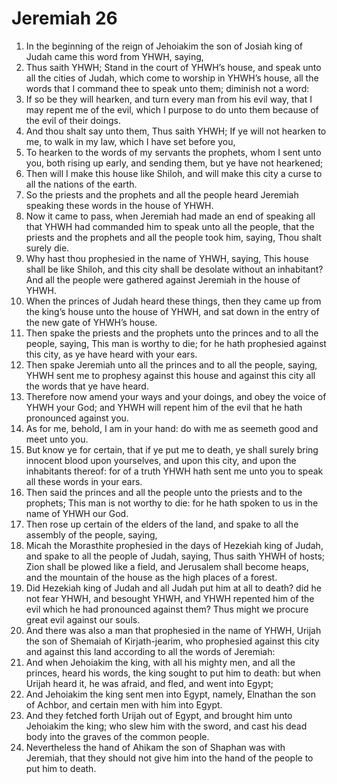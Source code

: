 ﻿# Jeremiah 26
1. In the beginning of the reign of Jehoiakim the son of Josiah king of Judah came this word from YHWH, saying, 
2. Thus saith YHWH; Stand in the court of YHWH’s house, and speak unto all the cities of Judah, which come to worship in YHWH’s house, all the words that I command thee to speak unto them; diminish not a word: 
3. If so be they will hearken, and turn every man from his evil way, that I may repent me of the evil, which I purpose to do unto them because of the evil of their doings. 
4. And thou shalt say unto them, Thus saith YHWH; If ye will not hearken to me, to walk in my law, which I have set before you, 
5. To hearken to the words of my servants the prophets, whom I sent unto you, both rising up early, and sending them, but ye have not hearkened; 
6. Then will I make this house like Shiloh, and will make this city a curse to all the nations of the earth. 
7. So the priests and the prophets and all the people heard Jeremiah speaking these words in the house of YHWH. 
8.  Now it came to pass, when Jeremiah had made an end of speaking all that YHWH had commanded him to speak unto all the people, that the priests and the prophets and all the people took him, saying, Thou shalt surely die. 
9. Why hast thou prophesied in the name of YHWH, saying, This house shall be like Shiloh, and this city shall be desolate without an inhabitant? And all the people were gathered against Jeremiah in the house of YHWH. 
10.  When the princes of Judah heard these things, then they came up from the king’s house unto the house of YHWH, and sat down in the entry of the new gate of YHWH’s house. 
11. Then spake the priests and the prophets unto the princes and to all the people, saying, This man is worthy to die; for he hath prophesied against this city, as ye have heard with your ears. 
12.  Then spake Jeremiah unto all the princes and to all the people, saying, YHWH sent me to prophesy against this house and against this city all the words that ye have heard. 
13. Therefore now amend your ways and your doings, and obey the voice of YHWH your God; and YHWH will repent him of the evil that he hath pronounced against you. 
14. As for me, behold, I am in your hand: do with me as seemeth good and meet unto you. 
15. But know ye for certain, that if ye put me to death, ye shall surely bring innocent blood upon yourselves, and upon this city, and upon the inhabitants thereof: for of a truth YHWH hath sent me unto you to speak all these words in your ears. 
16.  Then said the princes and all the people unto the priests and to the prophets; This man is not worthy to die: for he hath spoken to us in the name of YHWH our God. 
17. Then rose up certain of the elders of the land, and spake to all the assembly of the people, saying, 
18. Micah the Morasthite prophesied in the days of Hezekiah king of Judah, and spake to all the people of Judah, saying, Thus saith YHWH of hosts; Zion shall be plowed like a field, and Jerusalem shall become heaps, and the mountain of the house as the high places of a forest. 
19. Did Hezekiah king of Judah and all Judah put him at all to death? did he not fear YHWH, and besought YHWH, and YHWH repented him of the evil which he had pronounced against them? Thus might we procure great evil against our souls. 
20. And there was also a man that prophesied in the name of YHWH, Urijah the son of Shemaiah of Kirjath-jearim, who prophesied against this city and against this land according to all the words of Jeremiah: 
21. And when Jehoiakim the king, with all his mighty men, and all the princes, heard his words, the king sought to put him to death: but when Urijah heard it, he was afraid, and fled, and went into Egypt; 
22. And Jehoiakim the king sent men into Egypt, namely, Elnathan the son of Achbor, and certain men with him into Egypt. 
23. And they fetched forth Urijah out of Egypt, and brought him unto Jehoiakim the king; who slew him with the sword, and cast his dead body into the graves of the common people. 
24. Nevertheless the hand of Ahikam the son of Shaphan was with Jeremiah, that they should not give him into the hand of the people to put him to death. 
